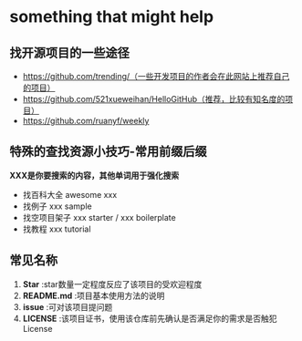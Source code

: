 # something that might help

## 找开源项目的一些途径

- https://github.com/trending/（一些开发项目的作者会在此网站上推荐自己的项目）
- https://github.com/521xueweihan/HelloGitHub（推荐，比较有知名度的项目）
- https://github.com/ruanyf/weekly
  
## 特殊的查找资源小技巧-常用前缀后缀
   **XXX是你要搜索的内容，其他单词用于强化搜索**

- 找百科大全 awesome xxx
- 找例子 xxx sample
- 找空项目架子 xxx starter / xxx boilerplate
- 找教程 xxx tutorial

## 常见名称
1. **Star** :star数量一定程度反应了该项目的受欢迎程度
2. **README.md** :项目基本使用方法的说明
3. **issue** :可对该项目提问题
4. **LICENSE** :该项目证书，使用该仓库前先确认是否满足你的需求是否触犯License

